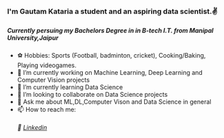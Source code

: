 ### I'm Gautam Kataria a student and an aspiring data scientist.✌️
##### Currently persuing my Bachelors Degree in in B-tech I.T. from Manipal University,Jaipur

- ⚽️ Hobbies: Sports (Football, badminton, cricket), Cooking/Baking, Playing videogames.
- 🔭 I’m currently working on Machine Learning, Deep Learning and Computer Vision projects
- 🌱 I’m currently learning Data Science
- 👯 I’m looking to collaborate on Data Science projects
- 💬 Ask me about ML,DL,Computer Vison and Data Science in general
- 📫 How to reach me: 
  ######   💠 [Linkedin](https://www.linkedin.com/in/gautam-kataria-1241b71a0/)

